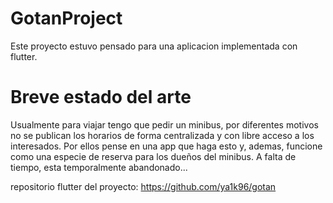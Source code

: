 # GotanProject
Este proyecto estuvo pensado para una aplicacion implementada con flutter. 

# Breve estado del arte
Usualmente para viajar tengo que pedir un minibus, por diferentes motivos no se publican los horarios de forma centralizada y con libre acceso a los interesados. Por ellos pense en una app que haga esto y, ademas, funcione como una especie de reserva para los dueños del minibus.
A falta de tiempo, esta temporalmente abandonado...  

repositorio flutter del proyecto: https://github.com/ya1k96/gotan
